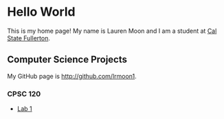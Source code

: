 # Hello World
This is my home page! My name is Lauren Moon and I am a student at [Cal State Fullerton](http://www.fullerton.edu/).

## Computer Science Projects
My GitHub page is http://github.com/lrmoon1.
### CPSC 120
* [Lab 1](https://github.com/csuf-cpsc-mshafae-spring-2020/cpsc-120-lab-01-lrnmoon1)
